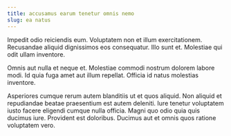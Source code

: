 ```yaml
---
title: accusamus earum tenetur omnis nemo
slug: ea natus
---
```


Impedit odio reiciendis eum. Voluptatem non et illum exercitationem. Recusandae aliquid dignissimos eos consequatur. Illo sunt et. Molestiae qui odit ullam inventore.

Omnis aut nulla et neque et. Molestiae commodi nostrum dolorem labore modi. Id quia fuga amet aut illum repellat. Officia id natus molestias inventore.

Asperiores cumque rerum autem blanditiis ut et quos aliquid. Non aliquid et repudiandae beatae praesentium est autem deleniti. Iure tenetur voluptatem iusto facere eligendi cumque nulla officia. Magni quo odio quia quis ducimus iure. Provident est doloribus. Ducimus aut et omnis quos ratione voluptatem vero.
